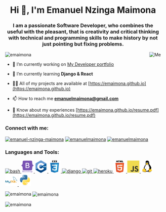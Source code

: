 <h1 align="center">Hi 👋, I'm Emanuel Nzinga Maimona</h1>
<h3 align="center">I am a passionate Software Developer, who combines the useful with the pleasant, that is creativity and critical thinking with technical and programming skills to make history by not just pointing but fixing problems.</h3>

<img align="right" alt="Me" widht="400" src="https://emaimona.github.io/assets/img/f2.jpg">

<p align="left"> <img src="https://komarev.com/ghpvc/?username=emaimona&label=Profile%20views&color=0e75b6&style=flat" alt="emaimona" /> </p>

- 🔭 I’m currently working on [My Developer portfolio](https://emaimona.github.io)

- 🌱 I’m currently learning **Django & React**

- 👨‍💻 All of my projects are available at [https://emaimona.github.io](https://emaimona.github.io)

- 📫 How to reach me **emanuelmaimona@gmail.com**

- 📄 Know about my experiences [https://emaimona.github.io/resume.pdf](https://emaimona.github.io/resume.pdf)

<h3 align="left">Connect with me:</h3>
<p align="left">
<a href="https://linkedin.com/in/emanuel-nzinga-maimona" target="blank"><img align="center" src="https://raw.githubusercontent.com/rahuldkjain/github-profile-readme-generator/master/src/images/icons/Social/linked-in-alt.svg" alt="emanuel-nzinga-maimona" height="30" width="40" /></a>
<a href="https://www.hackerrank.com/emanuelmaimona" target="blank"><img align="center" src="https://raw.githubusercontent.com/rahuldkjain/github-profile-readme-generator/master/src/images/icons/Social/hackerrank.svg" alt="emanuelmaimona" height="30" width="40" /></a>
<a href="https://auth.geeksforgeeks.org/user/emanuelmaimona" target="blank"><img align="center" src="https://raw.githubusercontent.com/rahuldkjain/github-profile-readme-generator/master/src/images/icons/Social/geeks-for-geeks.svg" alt="emanuelmaimona" height="30" width="40" /></a>
</p>

<h3 align="left">Languages and Tools:</h3>
<p align="left"> <a href="https://www.gnu.org/software/bash/" target="_blank" rel="noreferrer"> <img src="https://www.vectorlogo.zone/logos/gnu_bash/gnu_bash-icon.svg" alt="bash" width="40" height="40"/> </a> <a href="https://getbootstrap.com" target="_blank" rel="noreferrer"> <img src="https://raw.githubusercontent.com/devicons/devicon/master/icons/bootstrap/bootstrap-plain-wordmark.svg" alt="bootstrap" width="40" height="40"/> </a> <a href="https://www.w3schools.com/cpp/" target="_blank" rel="noreferrer"> <img src="https://raw.githubusercontent.com/devicons/devicon/master/icons/cplusplus/cplusplus-original.svg" alt="cplusplus" width="40" height="40"/> </a> <a href="https://www.w3schools.com/css/" target="_blank" rel="noreferrer"> <img src="https://raw.githubusercontent.com/devicons/devicon/master/icons/css3/css3-original-wordmark.svg" alt="css3" width="40" height="40"/> </a> <a href="https://www.djangoproject.com/" target="_blank" rel="noreferrer"> <img src="https://cdn.worldvectorlogo.com/logos/django.svg" alt="django" width="40" height="40"/> </a> <a href="https://git-scm.com/" target="_blank" rel="noreferrer"> <img src="https://www.vectorlogo.zone/logos/git-scm/git-scm-icon.svg" alt="git" width="40" height="40"/> </a> <a href="https://heroku.com" target="_blank" rel="noreferrer"> <img src="https://www.vectorlogo.zone/logos/heroku/heroku-icon.svg" alt="heroku" width="40" height="40"/> </a> <a href="https://www.w3.org/html/" target="_blank" rel="noreferrer"> <img src="https://raw.githubusercontent.com/devicons/devicon/master/icons/html5/html5-original-wordmark.svg" alt="html5" width="40" height="40"/> </a> <a href="https://developer.mozilla.org/en-US/docs/Web/JavaScript" target="_blank" rel="noreferrer"> <img src="https://raw.githubusercontent.com/devicons/devicon/master/icons/javascript/javascript-original.svg" alt="javascript" width="40" height="40"/> </a> <a href="https://www.linux.org/" target="_blank" rel="noreferrer"> <img src="https://raw.githubusercontent.com/devicons/devicon/master/icons/linux/linux-original.svg" alt="linux" width="40" height="40"/> </a> <a href="https://www.mysql.com/" target="_blank" rel="noreferrer"> <img src="https://raw.githubusercontent.com/devicons/devicon/master/icons/mysql/mysql-original-wordmark.svg" alt="mysql" width="40" height="40"/> </a> <a href="https://www.python.org" target="_blank" rel="noreferrer"> <img src="https://raw.githubusercontent.com/devicons/devicon/master/icons/python/python-original.svg" alt="python" width="40" height="40"/> </a> </p>

<p><img align="left" src="https://github-readme-stats.vercel.app/api/top-langs?username=emaimona&show_icons=true&locale=en&layout=compact" alt="emaimona" /></p>

<p>&nbsp;<img align="center" src="https://github-readme-stats.vercel.app/api?username=emaimona&show_icons=true&locale=en" alt="emaimona" /></p>

<p><img align="center" src="https://github-readme-streak-stats.herokuapp.com/?user=emaimona&" alt="emaimona" /></p>
